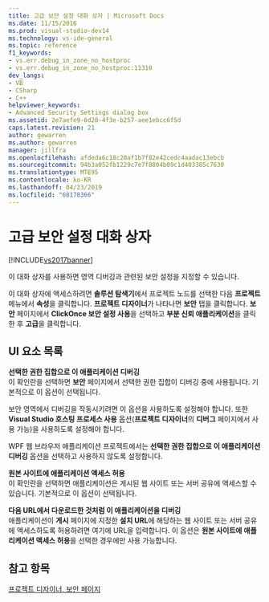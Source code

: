 ```yaml
---
title: 고급 보안 설정 대화 상자 | Microsoft Docs
ms.date: 11/15/2016
ms.prod: visual-studio-dev14
ms.technology: vs-ide-general
ms.topic: reference
f1_keywords:
- vs.err.debug_in_zone_no_hostproc
- vs.err.debug_in_zone_no_hostproc:11310
dev_langs:
- VB
- CSharp
- C++
helpviewer_keywords:
- Advanced Security Settings dialog box
ms.assetid: 2e7aefe9-6d20-4f3e-b257-aee1ebcc6f5d
caps.latest.revision: 21
author: gewarren
ms.author: gewarren
manager: jillfra
ms.openlocfilehash: afdeda6c18c20af1b7f82e42cedc4aadac13ebcb
ms.sourcegitcommit: 94b3a052fb1229c7e7f8804b09c1d403385c7630
ms.translationtype: MTE95
ms.contentlocale: ko-KR
ms.lasthandoff: 04/23/2019
ms.locfileid: "68178366"
---
```

# <a name="advanced-security-settings-dialog-box"></a>고급 보안 설정 대화 상자
[!INCLUDE[vs2017banner](../../includes/vs2017banner.md)]

이 대화 상자를 사용하면 영역 디버깅과 관련된 보안 설정을 지정할 수 있습니다.  
  
 이 대화 상자에 액세스하려면 **솔루션 탐색기**에서 프로젝트 노드를 선택한 다음 **프로젝트** 메뉴에서 **속성**을 클릭합니다. **프로젝트 디자이너**가 나타나면 **보안** 탭을 클릭합니다. **보안** 페이지에서 **ClickOnce 보안 설정 사용**을 선택하고 **부분 신뢰 애플리케이션**을 클릭한 후 **고급**을 클릭합니다.  
  
## <a name="uielement-list"></a>UI 요소 목록  
 **선택한 권한 집합으로 이 애플리케이션 디버깅**  
 이 확인란을 선택하면 **보안** 페이지에서 선택한 권한 집합이 디버깅 중에 사용됩니다. 기본적으로 이 옵션이 선택됩니다.  
  
 보안 영역에서 디버깅을 작동시키려면 이 옵션을 사용하도록 설정해야 합니다. 또한 **Visual Studio 호스팅 프로세스 사용** 옵션(**프로젝트 디자이너**의 **디버그** 페이지에서 사용 가능)을 사용하도록 설정해야 합니다.  
  
 WPF 웹 브라우저 애플리케이션 프로젝트에서는 **선택한 권한 집합으로 이 애플리케이션 디버깅** 옵션을 선택하고 사용하지 않도록 설정합니다.  
  
 **원본 사이트에 애플리케이션 액세스 허용**  
 이 확인란을 선택하면 애플리케이션은 게시된 웹 사이트 또는 서버 공유에 액세스할 수 있습니다. 기본적으로 이 옵션이 선택됩니다.  
  
 **다음 URL에서 다운로드한 것처럼 이 애플리케이션을 디버깅**  
 애플리케이션이 **게시** 페이지에 지정한 **설치 URL**에 해당하는 웹 사이트 또는 서버 공유에 액세스하도록 허용하려면 여기에 URL을 입력합니다. 이 옵션은 **원본 사이트에 애플리케이션 액세스 허용**을 선택한 경우에만 사용 가능합니다.  
  
## <a name="see-also"></a>참고 항목  
 [프로젝트 디자이너, 보안 페이지](../../ide/reference/security-page-project-designer.md)
